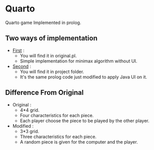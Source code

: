 # Quarto
Quarto game Implemented in prolog.

## Two ways of implementation
* [First](https://github.com/NardeenMokhless/QuartoGame/blob/master/original.pl) :
  * You will find it in original.pl.
  * Simple implementation for minimax algorithm without UI.
* [Second](https://github.com/NardeenMokhless/QuartoGame/blob/master/Project) :
  * You will find it in project folder.
  * It's the same prolog code just modified to apply Java UI on it.

## Difference From Original
* Original :
  * 4*4 grid.
  * Four characteristics for each piece.
  * Each player choose the piece to be played by the other player.
* Modified :
  * 3*3 grid.
  * Three characteristics for each piece.
  * A random piece is given for the computer and the player.
